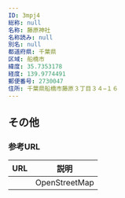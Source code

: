 ```yaml
---
ID: 3mpj4
総称: null
名称: 藤原神社
名称読み: null
別名: null
都道府県: 千葉県
区域: 船橋市
緯度: 35.7353178
経度: 139.9774491
郵便番号: 2730047
住所: 千葉県船橋市藤原３丁目３４−１６
---
```


## その他

### 参考URL

| URL | 説明          |
| --- | ------------- |
|     | OpenStreetMap |
